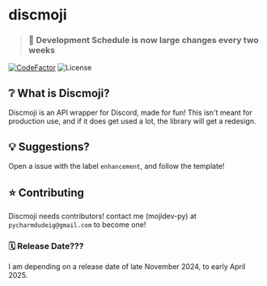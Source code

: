 # discmoji
>### 🚀 Development Schedule is now large changes every two weeks

[![CodeFactor](https://www.codefactor.io/repository/github/mojidev-py/discmoji/badge)](https://www.codefactor.io/repository/github/mojidev-py/discmoji)  ![License](https://img.shields.io/badge/License-MIT-blue?labelColor=gray&style=flat)
## ❔ What is Discmoji?
Discmoji is an API wrapper for Discord, made for fun!
This isn't meant for production use, and if it does get used a lot, the library will get a redesign.

## 💡 Suggestions? 
Open a issue with the label `enhancement`, and follow the template!

## ⭐️ Contributing
Discmoji needs contributors! contact me (mojidev-py) at `pycharmdudeig@gmail.com` to become one!

### 🗓️ Release Date???
I am depending on a release date of late November 2024, to early April 2025.

